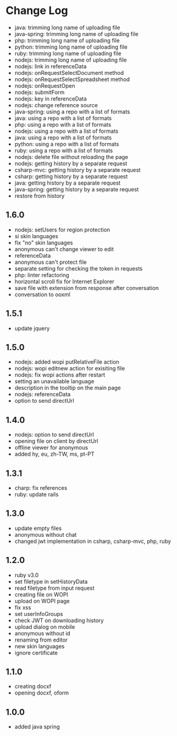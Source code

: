 # Change Log

- java: trimming long name of uploading file
- java-spring: trimming long name of uploading file
- php: trimming long name of uploading file
- python: trimming long name of uploading file
- ruby: trimming long name of uploading file
- nodejs: trimming long name of uploading file
- nodejs: link in referenceData
- nodejs: onRequestSelectDocument method
- nodejs: onRequestSelectSpreadsheet method
- nodejs: onRequestOpen
- nodejs: submitForm
- nodejs: key in referenceData
- nodejs: change reference source
- java-spring: using a repo with a list of formats
- java: using a repo with a list of formats
- php: using a repo with a list of formats
- nodejs: using a repo with a list of formats
- java: using a repo with a list of formats
- python: using a repo with a list of formats
- ruby: using a repo with a list of formats
- nodejs: delete file without reloading the page
- nodejs: getting history by a separate request
- csharp-mvc: getting history by a separate request
- csharp: getting history by a separate request
- java: getting history by a separate request
- java-spring: getting history by a separate request
- restore from history

## 1.6.0
- nodejs: setUsers for region protection
- si skin languages
- fix "no" skin languages
- anonymous can't change viewer to edit
- referenceData
- anonymous can't protect file
- separate setting for checking the token in requests
- php: linter refactoring
- horizontal scroll fix for Internet Explorer
- save file with extension from response after conversation
- conversation to ooxml

## 1.5.1
- update jquery

## 1.5.0
- nodejs: added wopi putRelativeFile action
- nodejs: wopi editnew action for exisiting file
- nodejs: fix wopi actions after restart
- setting an unavailable language
- description in the tooltip on the main page
- nodejs: referenceData
- option to send directUrl

## 1.4.0
- nodejs: option to send directUrl
- opening file on client by directUrl
- offline viewer for anonymous
- added hy, eu, zh-TW, ms, pt-PT

## 1.3.1
- charp: fix references
- ruby: update rails 

## 1.3.0
- update empty files
- anonymous without chat
- changed jwt implementation in csharp, csharp-mvc, php, ruby

## 1.2.0
- ruby v3.0
- set filetype in setHistoryData
- read filetype from input request
- creating file on WOPI
- upload on WOPI page
- fix xss
- set userInfoGroups
- check JWT on downloading history
- upload dialog on mobile
- anonymous without id
- renaming from editor
- new skin languages
- ignore certificate

## 1.1.0
- creating docxf
- opening docxf, oform

## 1.0.0
- added java spring